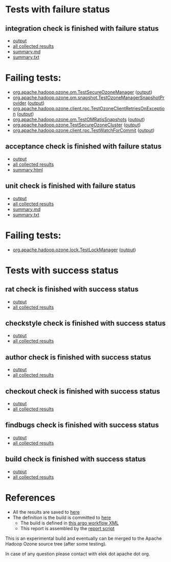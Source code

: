 # Tests with failure status

## integration check is finished with failure status

   * [output](https://raw.githubusercontent.com/elek/ozone-ci/master/pr/pr-hdds-2007-7njtk/integration/output.log)
   * [all collected results](https://github.com/elek/ozone-ci/tree/master/pr/pr-hdds-2007-7njtk/integration)
   * [summary.md](https://github.com/elek/ozone-ci/tree/master/pr/pr-hdds-2007-7njtk/integration/summary.md)
   * [summary.txt](https://github.com/elek/ozone-ci/tree/master/pr/pr-hdds-2007-7njtk/integration/summary.txt)

# Failing tests: 

 * [org.apache.hadoop.ozone.om.TestSecureOzoneManager](hadoop-ozone/integration-test/org.apache.hadoop.ozone.om.TestSecureOzoneManager.txt) ([output](hadoop-ozone/integration-test/org.apache.hadoop.ozone.om.TestSecureOzoneManager-output.txt/))
 * [org.apache.hadoop.ozone.om.snapshot.TestOzoneManagerSnapshotProvider](hadoop-ozone/integration-test/org.apache.hadoop.ozone.om.snapshot.TestOzoneManagerSnapshotProvider.txt) ([output](hadoop-ozone/integration-test/org.apache.hadoop.ozone.om.snapshot.TestOzoneManagerSnapshotProvider-output.txt/))
 * [org.apache.hadoop.ozone.client.rpc.TestOzoneClientRetriesOnException](hadoop-ozone/integration-test/org.apache.hadoop.ozone.client.rpc.TestOzoneClientRetriesOnException.txt) ([output](hadoop-ozone/integration-test/org.apache.hadoop.ozone.client.rpc.TestOzoneClientRetriesOnException-output.txt/))
 * [org.apache.hadoop.ozone.om.TestOMRatisSnapshots](hadoop-ozone/integration-test/org.apache.hadoop.ozone.om.TestOMRatisSnapshots.txt) ([output](hadoop-ozone/integration-test/org.apache.hadoop.ozone.om.TestOMRatisSnapshots-output.txt/))
 * [org.apache.hadoop.ozone.TestSecureOzoneCluster](hadoop-ozone/integration-test/org.apache.hadoop.ozone.TestSecureOzoneCluster.txt) ([output](hadoop-ozone/integration-test/org.apache.hadoop.ozone.TestSecureOzoneCluster-output.txt/))
 * [org.apache.hadoop.ozone.client.rpc.TestWatchForCommit](hadoop-ozone/integration-test/org.apache.hadoop.ozone.client.rpc.TestWatchForCommit.txt) ([output](hadoop-ozone/integration-test/org.apache.hadoop.ozone.client.rpc.TestWatchForCommit-output.txt/))

## acceptance check is finished with failure status

   * [output](https://raw.githubusercontent.com/elek/ozone-ci/master/pr/pr-hdds-2007-7njtk/acceptance/output.log)
   * [all collected results](https://github.com/elek/ozone-ci/tree/master/pr/pr-hdds-2007-7njtk/acceptance)
   * [summary.html](https://elek.github.io/ozone-ci/pr/pr-hdds-2007-7njtk/acceptance/summary.html)


## unit check is finished with failure status

   * [output](https://raw.githubusercontent.com/elek/ozone-ci/master/pr/pr-hdds-2007-7njtk/unit/output.log)
   * [all collected results](https://github.com/elek/ozone-ci/tree/master/pr/pr-hdds-2007-7njtk/unit)
   * [summary.md](https://github.com/elek/ozone-ci/tree/master/pr/pr-hdds-2007-7njtk/unit/summary.md)
   * [summary.txt](https://github.com/elek/ozone-ci/tree/master/pr/pr-hdds-2007-7njtk/unit/summary.txt)

# Failing tests: 

 * [org.apache.hadoop.ozone.lock.TestLockManager](hadoop-hdds/common/org.apache.hadoop.ozone.lock.TestLockManager.txt) ([output](hadoop-hdds/common/org.apache.hadoop.ozone.lock.TestLockManager-output.txt/))


# Tests with success status

## rat check is finished with success status

   * [output](https://raw.githubusercontent.com/elek/ozone-ci/master/pr/pr-hdds-2007-7njtk/rat/output.log)
   * [all collected results](https://github.com/elek/ozone-ci/tree/master/pr/pr-hdds-2007-7njtk/rat)


## checkstyle check is finished with success status

   * [output](https://raw.githubusercontent.com/elek/ozone-ci/master/pr/pr-hdds-2007-7njtk/checkstyle/output.log)
   * [all collected results](https://github.com/elek/ozone-ci/tree/master/pr/pr-hdds-2007-7njtk/checkstyle)


## author check is finished with success status

   * [output](https://raw.githubusercontent.com/elek/ozone-ci/master/pr/pr-hdds-2007-7njtk/author/output.log)
   * [all collected results](https://github.com/elek/ozone-ci/tree/master/pr/pr-hdds-2007-7njtk/author)


## checkout check is finished with success status

   * [output](https://raw.githubusercontent.com/elek/ozone-ci/master/pr/pr-hdds-2007-7njtk/checkout/output.log)
   * [all collected results](https://github.com/elek/ozone-ci/tree/master/pr/pr-hdds-2007-7njtk/checkout)


## findbugs check is finished with success status

   * [output](https://raw.githubusercontent.com/elek/ozone-ci/master/pr/pr-hdds-2007-7njtk/findbugs/output.log)
   * [all collected results](https://github.com/elek/ozone-ci/tree/master/pr/pr-hdds-2007-7njtk/findbugs)


## build check is finished with success status

   * [output](https://raw.githubusercontent.com/elek/ozone-ci/master/pr/pr-hdds-2007-7njtk/build/output.log)
   * [all collected results](https://github.com/elek/ozone-ci/tree/master/pr/pr-hdds-2007-7njtk/build)




# References

 * All the results are saved to [here](https://github.com/elek/ozone-ci/tree/master/pr/pr-hdds-2007-7njtk/)
 * The definition is the build is committed to [here](https://github.com/elek/argo-ozone)
    * The build is defined in [this argo workflow XML](https://github.com/elek/argo-ozone/blob/master/ozone-build.yaml)
    * This report is assembled by the [report script](https://github.com/elek/argo-ozone/blob/master/scripts/report.sh)

This is an experimental build and eventually can be merged to the Apache Hadoop Ozone source tree (after some testing).

In case of any question please contact with elek dot apache dot org.

